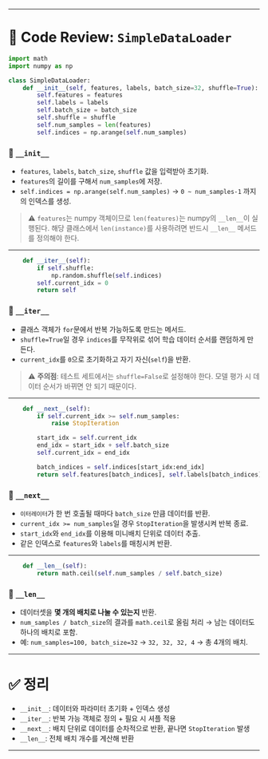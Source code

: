 

---

# 📌 Code Review: `SimpleDataLoader`

```python
import math
import numpy as np

class SimpleDataLoader:
    def __init__(self, features, labels, batch_size=32, shuffle=True):
        self.features = features
        self.labels = labels
        self.batch_size = batch_size
        self.shuffle = shuffle
        self.num_samples = len(features)
        self.indices = np.arange(self.num_samples)
```

### 🔹 `__init__`

* `features`, `labels`, `batch_size`, `shuffle` 값을 입력받아 초기화.
* `features`의 길이를 구해서 `num_samples`에 저장.
* `self.indices = np.arange(self.num_samples)` → `0 ~ num_samples-1` 까지의 인덱스를 생성.

> ⚠️ `features`는 numpy 객체이므로 `len(features)`는 numpy의 `__len__`이 실행된다.
> 해당 클래스에서 `len(instance)`를 사용하려면 반드시 `__len__` 메서드를 정의해야 한다.

---

```python
    def __iter__(self):
        if self.shuffle:
            np.random.shuffle(self.indices)
        self.current_idx = 0
        return self
```

### 🔹 `__iter__`

* 클래스 객체가 `for`문에서 반복 가능하도록 만드는 메서드.
* `shuffle=True`일 경우 `indices`를 무작위로 섞어 학습 데이터 순서를 랜덤하게 만든다.
* `current_idx`를 `0`으로 초기화하고 자기 자신(`self`)을 반환.

> ⚠️ **주의점**: 테스트 세트에서는 `shuffle=False`로 설정해야 한다.
> 모델 평가 시 데이터 순서가 바뀌면 안 되기 때문이다.

---

```python
    def __next__(self):
        if self.current_idx >= self.num_samples:
            raise StopIteration

        start_idx = self.current_idx
        end_idx = start_idx + self.batch_size
        self.current_idx = end_idx

        batch_indices = self.indices[start_idx:end_idx]
        return self.features[batch_indices], self.labels[batch_indices]
```

### 🔹 `__next__`

* `이터레이터`가 한 번 호출될 때마다 `batch_size` 만큼 데이터를 반환.
* `current_idx >= num_samples`일 경우 `StopIteration`을 발생시켜 반복 종료.
* `start_idx`와 `end_idx`를 이용해 미니배치 단위로 데이터 추출.
* 같은 인덱스로 `features`와 `labels`를 매칭시켜 반환.

---

```python
    def __len__(self):
        return math.ceil(self.num_samples / self.batch_size)
```

### 🔹 `__len__`

* 데이터셋을 **몇 개의 배치로 나눌 수 있는지** 반환.
* `num_samples / batch_size`의 결과를 `math.ceil`로 올림 처리 → 남는 데이터도 하나의 배치로 포함.
* 예: `num_samples=100, batch_size=32` → `32, 32, 32, 4` → 총 4개의 배치.

---

# ✅ 정리

* `__init__`: 데이터와 파라미터 초기화 + 인덱스 생성
* `__iter__`: 반복 가능 객체로 정의 + 필요 시 셔플 적용
* `__next__`: 배치 단위로 데이터를 순차적으로 반환, 끝나면 `StopIteration` 발생
* `__len__`: 전체 배치 개수를 계산해 반환

---


